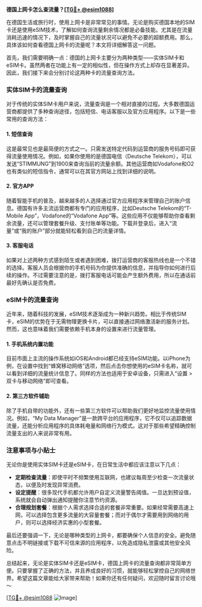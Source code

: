 **德国上网卡怎么查流量？[[TG💪+ @esim1088](https://t.me/s/esim1088)]**

在德国生活或旅行时，使用上网卡是非常常见的事情。无论是购买德国本地的SIM卡还是使用eSIM技术，了解如何查询流量剩余情况都是必备技能。尤其是在流量消耗迅速的情况下，及时掌握自己的流量状况可以避免不必要的超额费用。那么，具体该如何查看德国上网卡的流量呢？本文将详细解答这一问题。

首先，我们需要明确一点：德国的上网卡主要分为两种类型——实体SIM卡和eSIM卡。虽然两者在功能上有一定的相似性，但在操作方式上却存在显著差异。因此，我们接下来会分别讨论这两种卡的流量查询方法。

### 实体SIM卡的流量查询

对于传统的实体SIM卡用户来说，流量查询是一个相对直接的过程。大多数德国运营商都提供了多种查询途径，包括短信、电话客服以及官方应用程序。以下是一些常用的查询方法：

#### 1. 短信查询
这是最常见也是最简便的方式之一。只需发送特定代码到运营商的服务号码即可获得流量使用情况。例如，如果你使用的是德国电信（Deutsche Telekom），可以发送“STIMMUNG”到1900来查询当前的流量余额。其他运营商如Vodafone和O2也有类似的短信指令，通常可以在其官方网站上找到详细的说明。

#### 2. 官方APP
随着智能手机的普及，越来越多的人选择通过官方应用程序来管理自己的账户信息。德国有许多主流运营商都有专门的应用程序，比如Deutsche Telekom的“T-Mobile App”，Vodafone的“Vodafone App”等。这些应用不仅能够帮助你查看剩余流量，还可以管理套餐升级、支付账单等功能。下载并登录后，进入“流量”或“我的账户”部分就能轻松看到自己的流量详情。

#### 3. 客服电话
如果对上述两种方式感到陌生或者遇到困难，拨打运营商的客服热线也是一个不错的选择。客服人员会根据你的手机号码为你提供准确的信息，并指导你如何进行后续的操作。不过需要注意的是，拨打客服电话可能会产生额外费用，所以在通话前最好先确认是否免费。

### eSIM卡的流量查询

近年来，随着科技的发展，eSIM技术逐渐成为一种新兴趋势。相比于传统SIM卡，eSIM的优势在于无需物理更换卡片，可以直接通过网络激活新的服务计划。然而，这也意味着我们需要依赖手机本身的设置来进行流量管理。

#### 1. 手机系统内置功能
目前市面上主流的操作系统如iOS和Android都已经支持eSIM功能。以iPhone为例，在设置中找到“蜂窝移动网络”选项，然后点击你想使用的eSIM卡名称，就可以看到详细的流量统计信息了。同样的方法也适用于安卓设备，只需进入“设置 > 双卡与移动网络”即可查看。

#### 2. 第三方软件辅助
除了手机自带的功能外，还有一些第三方软件可以帮助我们更好地监控流量使用情况。例如，“My Data Manager”是一款跨平台的应用程序，它不仅可以追踪数据流量，还能分析应用程序的具体耗电量和网络行为模式。这对于那些希望精确控制流量支出的人来说非常有用。

### 注意事项与小贴士

无论你是使用实体SIM卡还是eSIM卡，在日常生活中都应该注意以下几点：

- **定期检查流量**：即使平时不频繁使用互联网，也建议每周至少检查一次流量状态，以便及时发现异常消费。
- **设定提醒**：很多现代手机都允许用户自定义流量警告阈值。一旦达到预设值，系统就会自动弹出通知提醒你注意节约资源。
- **合理规划套餐**：根据个人需求选择合适的套餐非常重要。如果经常需要高速上网，可以选择包含更多流量的大容量套餐；而对于偶尔才需要用到网络的用户，则可以选择经济实惠的小型套餐。

最后还要强调一下，无论是哪种类型的上网卡，都要确保个人信息的安全。避免随意点击不明链接或下载不可信来源的应用程序，以免造成隐私泄露或其他安全风险。

总结起来，无论是实体SIM卡还是eSIM卡，德国上网卡的流量查询都非常简单方便。只要掌握了正确的方法，并且养成良好的习惯，就能够轻松掌控自己的网络世界。希望这篇文章能给大家带来帮助！如果你还有任何疑问，欢迎随时留言讨论哦～

[[TG💪+ @esim1088](https://t.me/s/esim1088) ![Image](https://i.postimg.cc/4NQfJmqS/Snipaste-2025-05-13-00-14-12.png)]